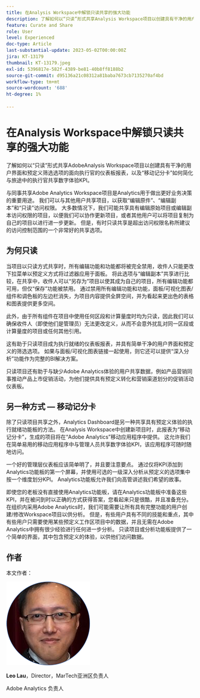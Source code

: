 ```yaml
---
title: 在Analysis Workspace中解锁只读共享的强大功能
description: 了解如何以“只读”形式共享Analysis Workspace项目以创建具有干净的用户界面和预定义筛选选项的面向主管的仪表板报表，以及“移动记分卡”如何简化与旅途中的主管共享数字体验KPI。
feature: Curate and Share
role: User
level: Experienced
doc-type: Article
last-substantial-update: 2023-05-02T00:00:00Z
jira: KT-13179
thumbnail: KT-13179.jpeg
exl-id: 5396817e-582f-4389-be81-40b8ff8188b2
source-git-commit: d95136a21c08312a81baba7673cb7135270af4bd
workflow-type: tm+mt
source-wordcount: '688'
ht-degree: 1%

---
```


# 在Analysis Workspace中解锁只读共享的强大功能

了解如何以“只读”形式共享AdobeAnalysis Workspace项目以创建具有干净的用户界面和预定义筛选选项的面向执行官的仪表板报表，以及“移动记分卡”如何简化与旅途中的执行官共享数字体验KPI。

与同事共享Adobe Analytics Workspace项目是Analytics用于做出更好业务决策的重要用途。 我们可以与其他用户共享项目，以获取“编辑原件”、“编辑副本”和“只读”访问权限。 大多数情况下，我们可能共享具有编辑原始项目或编辑副本访问权限的项目，以便我们可以协作更新项目，或者其他用户可以将项目复制为自己的项目以进行进一步更新。 但是，有时只读共享是超出访问权限名称所建议的访问控制范围的一个非常好的共享选项。

## 为何只读

当项目以只读方式共享时，所有编辑功能和功能都将被完全禁用，收件人只能更改下拉菜单以预定义方式将过滤器应用于面板。 将此选项与“编辑副本”共享进行比较，在共享中，收件人可以“另存为”项目以使其成为自己的项目，所有编辑功能都可用，但仅“保存”功能被禁用。 通过禁用所有编辑功能和功能，面板/可视化图表/组件和调色板的左边栏消失，为项目内容提供全屏空间，并为看起来更出色的表格和图表提供更多空间。

此外，由于所有组件在项目中使用任何区段和计算量度时均为只读，因此我们可以确保收件人（即使他们是管理员）无法更改定义，从而不会意外扰乱对同一区段或计算量度的项目或任何其他引用。

这有助于只读项目成为执行就绪的仪表板报表，并具有简单干净的用户界面和预定义的筛选选项。 如果与面板/可视化图表链接一起使用，则它还可以提供“深入分析”功能作为完整的BI解决方案。

只读项目还有助于与缺少Adobe Analytics体验的用户共享数据，例如产品营销同事推动产品上市促销活动，为他们提供具有预定义转化和营销渠道划分的促销活动仪表板。

## 另一种方式 — 移动记分卡

除了只读项目共享之外，Analytics Dashboard是另一种共享具有预定义体验的执行就绪功能板的方法。 在Analysis Workspace中创建新项目时，此报表为“移动记分卡”，生成的项目将在“Adobe Analytics”移动应用程序中提供。 这允许我们在简单易用的移动应用程序中与管理人员共享数字体验KPI，该应用程序可随时随地访问。

一个好的管理层仪表板应该简单明了，并且要注意要点。 通过仅将KPI添加到Analytics功能板的第一个屏幕，并使用可选的一级深入分析从预定义的选项集中按一个维度划分KPI。 Analytics功能板允许我们向高管讲述我们希望的故事。

即使您的老板没有直接使用Analytics功能板，请在Analytics功能板中准备这些KPI，并在被问到时以正确的方式获得答案，您看起来只是很酷，并且准备充分。
在组织内采用Adobe Analytics时，我们可能需要让所有具有完整功能的用户创建/修改Workspace项目以供分析。 但是，有些用户具有不同的技能和重点，其中有些用户只需要使用某些预定义工作区项目中的数据，并且无需在Adobe Analytics中拥有很少经验进行任何进一步分析。 只读项目或分析功能板提供了一个简单的界面，其中包含预定义的体验，以供他们访问数据。

## 作者

本文作者：

![刘銮雄](assets/leo_headshot.png)

**Leo Lau**，Director，MarTech亚洲区负责人

Adobe Analytics 负责人
